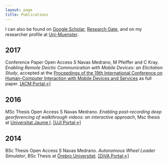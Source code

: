 ```yaml
---
layout: page
title: Publications
---
```


I can also be found on [Google Scholar](https://scholar.google.de/citations?user=T8sVTJQAAAAJ&hl), [Research Gate](https://www.researchgate.net/profile/Samuel_Navas_Medrano), and on my researcher profile at [Uni-Muenster](https://www.uni-muenster.de/Geoinformatics/en/institute/staff/index.php/246/Samuel_Navas_Medrano).

## 2017

<span class="label label-info">Conference Paper</span> <span class="label label-success">Open Access</span> 
S Navas Medrano, M Pfeiffer and C Kray. *Enabling Remote Deictic Communication with Mobile Devices: an Elicitation Study*, accepted at the [Proceedings of the 19th International Conference on Human-Computer Interaction with Mobile Devices and Services](https://mobilehci.acm.org/2017/program.html#thePapers) as full paper. [[ACM Portal&#8594;]](https://dl.acm.org/citation.cfm?doid=3098279.3098544) 


## 2016 

<span class="label label-default">MSc Thesis</span> <span class="label label-success">Open Access</span> 
S Navas Medrano. *Enabling post-recording deep georferencing of walkthrough videos: an interactive approach*, Msc thesis at [Universitat Jaume I](http://repositori.uji.es/xmlui/handle/10234/161690). [[UJI Portal&#8594;]](http://repositori.uji.es/xmlui/handle/10234/161690)

  
## 2014
  
<span class="label label-default">BSc Thesis</span> <span class="label label-success">Open Access</span> 
S Navas Medrano. *Autonomous Wheel Loader Simulator*, BSc Thesis at [Örebro Universitet](http://urn.kb.se/resolve?urn=urn:nbn:se:oru:diva-38053). [[DiVA Portal&#8594;]](http://urn.kb.se/resolve?urn=urn:nbn:se:oru:diva-38053) 

